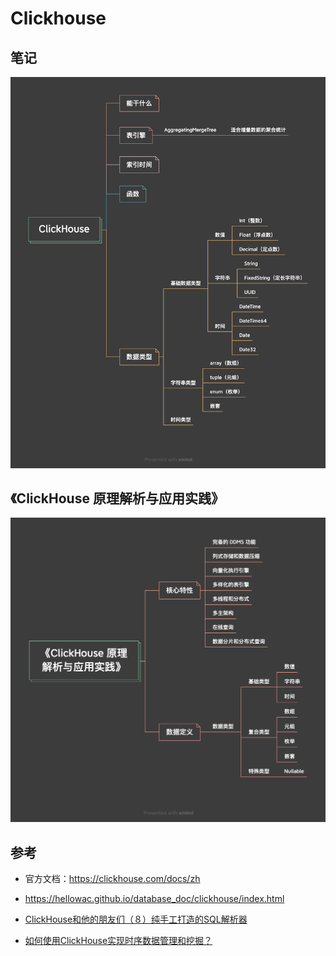 # Clickhouse

## 笔记
![](../../assets/ClickHouse.png ':size=75%')

## 《ClickHouse 原理解析与应用实践》
![](../../assets/《ClickHouse原理解析与应用实践》.png ':size=75%')

## 参考
* 官方文档：https://clickhouse.com/docs/zh

* https://hellowac.github.io/database_doc/clickhouse/index.html
* [ClickHouse和他的朋友们（８）纯手工打造的SQL解析器](https://bohutang.me/2020/07/25/clickhouse-and-friends-parser/)
* [如何使用ClickHouse实现时序数据管理和挖掘？](https://juejin.cn/post/6914551784044396551)